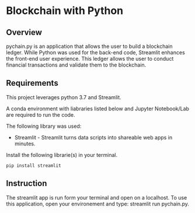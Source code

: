 # Blockchain with Python

**Overview**
----
pychain.py is an application that allows the user to build a blockchain ledger. While Python was used for the back-end code, Streamlit enhances the front-end user experience. This ledger allows the user to conduct financial transactions and validate them to the blockchain.

**Requirements**
----
This project leverages python 3.7 and Streamlit.

A conda environment with liabraries listed below and Jupyter Notebook/Lab are required to run the code.

The following library was used:
- Streamlit - Streamlit turns data scripts into shareable web apps in minutes.

Install the following librarie(s) in your terminal.
```
pip install streamlit
```

**Instruction**
----
The streamlit app is run form your terminal and open on a localhost. To use this application, open your environement and type: streamlit run pychain.py.
